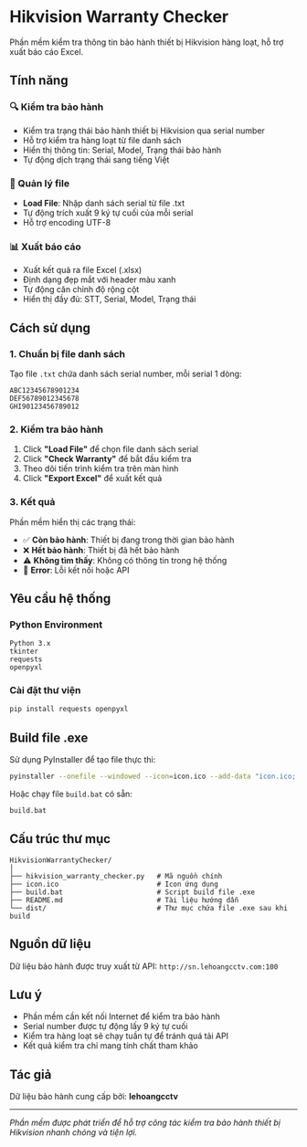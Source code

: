 # Hikvision Warranty Checker

Phần mềm kiểm tra thông tin bảo hành thiết bị Hikvision hàng loạt, hỗ trợ xuất báo cáo Excel.

## Tính năng

### 🔍 Kiểm tra bảo hành
- Kiểm tra trạng thái bảo hành thiết bị Hikvision qua serial number
- Hỗ trợ kiểm tra hàng loạt từ file danh sách
- Hiển thị thông tin: Serial, Model, Trạng thái bảo hành
- Tự động dịch trạng thái sang tiếng Việt

### 📁 Quản lý file
- **Load File**: Nhập danh sách serial từ file .txt
- Tự động trích xuất 9 ký tự cuối của mỗi serial
- Hỗ trợ encoding UTF-8

### 📊 Xuất báo cáo
- Xuất kết quả ra file Excel (.xlsx)
- Định dạng đẹp mắt với header màu xanh
- Tự động căn chỉnh độ rộng cột
- Hiển thị đầy đủ: STT, Serial, Model, Trạng thái

## Cách sử dụng

### 1. Chuẩn bị file danh sách
Tạo file `.txt` chứa danh sách serial number, mỗi serial 1 dòng:

```
ABC12345678901234
DEF56789012345678
GHI90123456789012
```

### 2. Kiểm tra bảo hành
1. Click **"Load File"** để chọn file danh sách serial
2. Click **"Check Warranty"** để bắt đầu kiểm tra
3. Theo dõi tiến trình kiểm tra trên màn hình
4. Click **"Export Excel"** để xuất kết quả

### 3. Kết quả
Phần mềm hiển thị các trạng thái:
- ✅ **Còn bảo hành**: Thiết bị đang trong thời gian bảo hành
- ❌ **Hết bảo hành**: Thiết bị đã hết bảo hành
- ⚠️ **Không tìm thấy**: Không có thông tin trong hệ thống
- 🔴 **Error**: Lỗi kết nối hoặc API

## Yêu cầu hệ thống

### Python Environment
```
Python 3.x
tkinter
requests
openpyxl
```

### Cài đặt thư viện
```bash
pip install requests openpyxl
```

## Build file .exe

Sử dụng PyInstaller để tạo file thực thi:

```bash
pyinstaller --onefile --windowed --icon=icon.ico --add-data "icon.ico;." hikvision_warranty_checker.py
```

Hoặc chạy file `build.bat` có sẵn:
```bash
build.bat
```

## Cấu trúc thư mục

```
HikvisionWarrantyChecker/
│
├── hikvision_warranty_checker.py   # Mã nguồn chính
├── icon.ico                        # Icon ứng dụng
├── build.bat                       # Script build file .exe
├── README.md                       # Tài liệu hướng dẫn
└── dist/                           # Thư mục chứa file .exe sau khi build
```

## Nguồn dữ liệu

Dữ liệu bảo hành được truy xuất từ API: `http://sn.lehoangcctv.com:100`

## Lưu ý

- Phần mềm cần kết nối Internet để kiểm tra bảo hành
- Serial number được tự động lấy 9 ký tự cuối
- Kiểm tra hàng loạt sẽ chạy tuần tự để tránh quá tải API
- Kết quả kiểm tra chỉ mang tính chất tham khảo

## Tác giả

Dữ liệu bảo hành cung cấp bởi: **lehoangcctv**

---

*Phần mềm được phát triển để hỗ trợ công tác kiểm tra bảo hành thiết bị Hikvision nhanh chóng và tiện lợi.*
